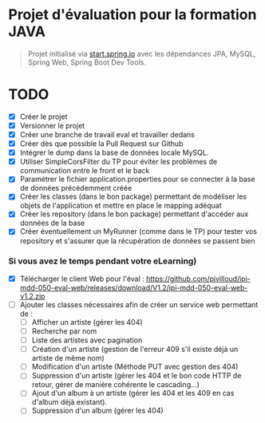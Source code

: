 # Projet d'évaluation pour la formation JAVA

> Projet initialisé via [start.spring.io](https://start.spring.io/) avec les dépendances JPA, MySQL, Spring Web, Spring Boot Dev Tools.

> 

# TODO

- [x] Créer le projet
- [x] Versionner le projet
- [x] Créer une branche de travail eval et travailler dedans
- [x] Créer dès que possible la Pull Request sur Github
- [x] Intégrer le dump dans la base de données locale MySQL.
- [x] Utiliser SimpleCorsFilter du TP pour éviter les problèmes de communication entre le front et le back
- [x] Paramétrer le fichier application.properties pour se connecter à la base de données précédemment créée 
- [x] Créer les classes (dans le bon package) permettant de modéliser les objets de l'application et mettre en place le mapping adéquat
- [x] Créer les repository (dans le bon package) permettant d'accéder aux données de la base
- [x] Créer éventuellement un MyRunner (comme dans le TP) pour tester vos repository et s'assurer que la récupération de données se passent bien

### Si vous avez le temps pendant votre eLearning)

- [x] Télécharger le client Web pour l'éval : https://github.com/pjvilloud/ipi-mdd-050-eval-web/releases/download/V1.2/ipi-mdd-050-eval-web-v1.2.zip
- [ ] Ajouter les classes nécessaires afin de créer un service web permettant de :
    - [ ] Afficher un artiste (gérer les 404)
    - [ ] Recherche par nom
    - [ ] Liste des artistes avec pagination
    - [ ] Création d'un artiste (gestion de l'erreur 409 s'il existe déjà un artiste de même nom)
    - [ ] Modification d'un artiste (Méthode PUT avec gestion des 404)
    - [ ] Suppression d'un artiste (gérer les 404 et le bon code HTTP de retour, gérer de manière cohérente le cascading...)
    - [ ] Ajout d'un album à un artiste (gérer les 404 et les 409 en cas d'album déjà existant).
    - [ ] Suppression d'un album (gérer les 404)